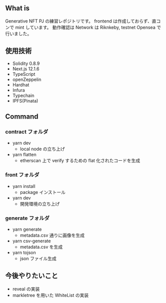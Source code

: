 ## What is

Generative NFT PJ の練習レポジトリです。
frontend は作成しておらず、直コンで mint しています。
動作確認は Network は Riknkeby, testnet Opensea で行いました。

## 使用技術

- Solidity 0.8.9
- Next.js 12.1.6
- TypeScript
- openZeppelin
- Hardhat
- Infura
- Typechain
- IPFS(Pinata)

## Command

### contract フォルダ

- yarn dev
  - local node の立ち上げ
- yarn flatten
  - etherscan 上で verify するための flat 化されたコードを生成

### front フォルダ

- yarn install
  - package インストール
- yarn dev
  - 開発環境の立ち上げ

### generate フォルダ

- yarn generate
  - metadata.csv 通りに画像を生成
- yarn csv-generate
  - metadata.csv を生成
- yarn tojson
  - json ファイル生成

## 今後やりたいこと

- reveal の実装
- markletree を用いた WhiteList の実装
